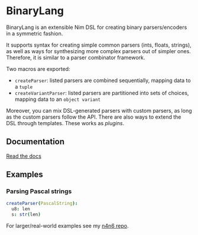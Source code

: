 # BinaryLang
BinaryLang is an extensible Nim DSL for creating binary parsers/encoders in a
symmetric fashion.

It supports syntax for creating simple common parsers (ints, floats, strings),
as well as ways for synthesizing more complex parsers out of simpler ones.
Therefore, it is similar to a parser combinator framework.

Two macros are exported:
- `createParser`: listed parsers are combined sequentially, mapping data to a `tuple`
- `createVariantParser`: listed parsers are partitioned into sets of choices, mapping data to an `object variant`

Moreover, you can mix DSL-generated parsers with custom parsers, as long as the
custom parsers follow the API. There are also ways to extend the DSL through templates. These works as
*plugins*.

## Documentation
[Read the docs](https://sealmove.github.io/binarylang/)

## Examples
### Parsing Pascal strings
```nim
createParser(PascalString):
  u8: len
  s: str(len)
```

For larger/real-world examples see my [n4n6 repo](https://github.com/sealmove/n4n6).